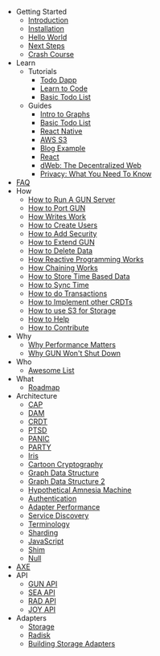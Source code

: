 - Getting Started
  - [Introduction ](Introduction.md "Introduction - GUN documentation")
  - [Installation ](Installation.md "Installation - GUN documentation")
  - [Hello World ](Hello-World.md "Hello World - GUN documentation")
  - [Next Steps](Next-Steps.md "Next Steps - GUN documentation")
  - [Crash Course](Crash-Course.md "Crash Course - GUN documentation")
- Learn
  - Tutorials
    - [Todo Dapp](Todo-Dapp.md "Todo Dapp - GUN documentation")
    - [Learn to Code](Learn-Code.md "Learn Code - GUN documentation")
    - [Basic Todo List](Basic-Todo-App-Tutorial.md "Basic Todo App Tutorial")
  - Guides
    - [Intro to Graphs](Graph-Guide.md "Graph Guide")
    - [Basic Todo List](Basic-Todo-App-Guide.md "Basic Todo App Guide")
    - [React Native](React-Native.md "React Native")
    - [AWS S3](Using-Amazon-S3-for-Storage.md "Using Amazon S3 for Storage")
    - [Blog Example](Design-Examples.md "Design Examples")
    - [React](React-Tutorial.md "React Tutorial")
    - [dWeb: The Decentralized Web](dWeb-The-Decentralized-Web.md "DWeb The-Decentralized-Web")
    - [Privacy: What You Need To Know](Privacy-What-You-Need-To-Know.md "Privacy What You Need To Know")
- [FAQ](FAQ.md "FAQ")
- How
  - [How to Run A GUN Server](How-to-Run-A-GUN-Server.md "How to Run A GUN Server")
  - [How to Port GUN](Porting-GUN.md "Porting GUN")
  - [How Writes Work](Partials-and-Circular-References.md "Partials and Circular References")
  - [How to Create Users](User.md "User")
  - [How to Add Security](Auth.md "Auth")
  - [How to Extend GUN](Adding-Methods-to-the-Gun-Chain.md "Adding Methods to the Gun Chain")
  - [How to Delete Data](Delete.md "Delete")
  - [How Reactive Programming Works](FRP.md "FRP")
  - [How Chaining Works](Chain.md "Chains")
  - [How to Store Time Based Data](Timegraph.md "Timegraph")
  - [How to Sync Time](How-to-Sync-Time.md "How to Sync Time")
  - [How to do Transactions](Transactions.md "Transactions")
  - [How to Implement other CRDTs](Counter.md "Counter")
  - [How to use S3 for Storage](Using-Amazon-S3-for-Storage.md "Using Amazon S3 for Storage")
  - [How to Help](Help.md "Help")
  - [How to Contribute](Contributing.md "Contributing")
- Why
  - [Why Performance Matters](Performance.md "Performance")
  - [Why GUN Won't Shut Down](Why-GUN-Won't-Shut-Down.md "Why GUN Won't Shut Down")
- Who
  - [Awesome List](Awesome-GUN.md "Awesome-GUN")
- What
  - [Roadmap](Roadmap.md "Roadmap")
- Architecture
  - [CAP](CAP-Theorem.md "CAP Theorem")
  - [DAM](DAM.md "DAM")
  - [CRDT](Conflict-Resolution-with-Guns.md "Conflict-Resolution-with-Guns")
  - [PTSD](PTSD.md "PTSD")
  - [PANIC](Panic.md "Panic")
  - [PARTY](Party.md "Party")
  - [Iris](Iris.md "Iris")
  - [Cartoon Cryptography](Cartoon-Cryptography.md "Cartoon-Cryptography")
  - [Graph Data Structure](Simple-introduction-to-graph-data-structures.md "Simple Introduction To Graph Data Structures")
  - [Graph Data Structure 2](<GUN’s-Data-Format-(JSON).md> "GUN’s-Data-Format-(JSON)")
  - [Hypothetical Amnesia Machine](Hypothetical-Amnesia-Machine.md "Hypothetical Amnesia Machine")
  - [Authentication](Security,-Authentication,-Authorization.md "Security, Authentication, Authorization")
  - [Adapter Performance](Adapter-Performance.md "Adapter Performance")
  - [Service Discovery](Service-Discovery.md "Service Discovery")
  - [Terminology](Glossary.md "Terminology")
  - [Sharding](Sharding.md "Sharding")
  - [JavaScript](javascript.md "Javascript")
  - [Shim](shim.js.md "Shim.js")
  - [Null](Null.md "Null")
- [AXE](AXE.md "AXE")
- API
  - [GUN API](API.md "API")
  - [SEA API](SEA.md "SEA")
  - [RAD API](RAD.md "RAD")
  - [JOY API](JOY.md "JOY")
- Adapters
  - [Storage](Storage.md "Storage")
  - [Radisk](Radisk.md "Radisk")
  - [Building Storage Adapters](Building-Storage-Adapters.md "Building Storage Adapters")
